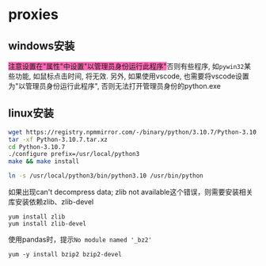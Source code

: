 # proxies




## windows安装
<font style="background: hotpink">注意设置在"属性"中设置"以管理员身份运行此程序"</font>否则有些程序, 如`pywin32`某些功能, 如鼠标点击时间, 将无效.
另外, 如果使用vscode, 也需要将vscode设置为"以管理员身份运行此程序", 否则无法打开管理员身份的python.exe

## linux安装
```sh
wget https://registry.npmmirror.com/-/binary/python/3.10.7/Python-3.10.7.tar.xz
tar -xf Python-3.10.7.tar.xz
cd Python-3.10.7
./configure prefix=/usr/local/python3
make && make install

ln -s /usr/local/python3/bin/python3.10 /usr/bin/python
```


如果出现can't decompress data; zlib not available这个错误，则需要安装相关库安装依赖zlib、zlib-devel
```
yum install zlib
yum install zlib-devel
```

使用pandas时，提示`No module named '_bz2'`
```
yum -y install bzip2 bzip2-devel
```

